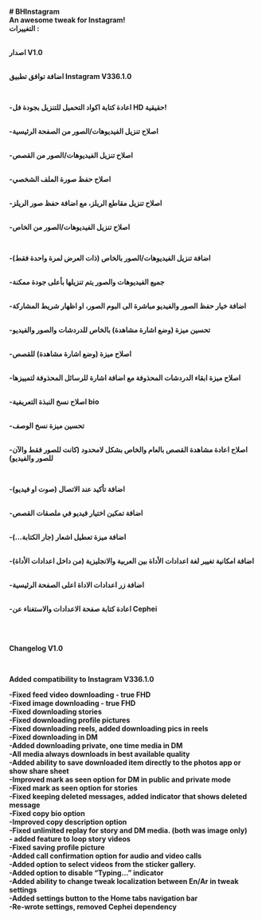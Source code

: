 <p><strong># BHInstagram</strong><br><strong>An awesome tweak for Instagram!</strong><br><strong>التغييرات :</strong></p>
<p><br><strong>اصدار V1.0</strong></p>
<p><br><strong>اضافة توافق تطبيق Instagram V336.1.0</strong></p>
<p>&nbsp;</p>
<p><strong>-اعادة كتابة اكواد التحميل للتنزيل بجودة فل HD حقيقية!</strong></p>
<p><br><strong>-اصلاح تنزيل الفيديوهات/الصور من الصفحة الرئيسية</strong></p>
<p><br><strong>-اصلاح تنزيل الفيديوهات/الصور من القصص</strong></p>
<p><br><strong>-اصلاح حفظ صورة الملف الشخصي</strong></p>
<p><br><strong>-اصلاح تنزيل مقاطع الريلز، مع اضافة حفظ صور الريلز</strong></p>
<p><br><strong>-اصلاح تنزيل الفيديوهات/الصور من الخاص</strong></p>
<p>&nbsp;</p>
<p><strong>-اضافة تنزيل الفيديوهات/الصور بالخاص (ذات العرض لمرة واحدة فقط)</strong></p>
<p><br><strong>-جميع الفيديوهات والصور يتم تنزيلها بأعلى جودة ممكنة</strong></p>
<p><br><strong>-اضافة خيار حفظ الصور والفيديو مباشرة الى البوم الصور، او اظهار شريط المشاركة</strong></p>
<p><br><strong>-تحسين ميزة (وضع اشارة مشاهدة) بالخاص للدردشات والصور والفيديو</strong></p>
<p><br><strong>-اصلاح ميزة (وضع اشارة مشاهدة) للقصص</strong></p>
<p><br><strong>-اصلاح ميزة ابقاء الدردشات المحذوفة مع اضافة اشارة للرسائل المحذوفة لتمييزها</strong></p>
<p><br><strong>-اصلاح نسخ النبذة التعريفية bio</strong></p>
<p><br><strong>-تحسين ميزة نسخ الوصف</strong></p>
<p><br><strong>-اصلاح اعادة مشاهدة القصص بالعام والخاص بشكل لامحدود (كانت للصور فقط والآن للصور والفيديو)</strong></p>
<p>&nbsp;</p>
<p><strong>-اضافة تأكيد عند الاتصال (صوت او فيديو)</strong></p>
<p><br><strong>-اضافة تمكين اختيار فيديو في ملصقات القصص</strong></p>
<p><br><strong>-اضافة ميزة تعطيل اشعار (جار الكتابة…)&nbsp;</strong></p>
<p><br><strong>-اضافة امكانية تغيير لغة اعدادات الأداة بين العربية والانجليزية (من داخل اعدادات الأداة)</strong></p>
<p><br><strong>-اضافة زر اعدادات الاداة اعلى الصفحة الرئيسية</strong></p>
<p><br><strong>-اعادة كتابة صفحة الاعدادات والاستغناء عن Cephei&nbsp;</strong></p>
<p>&nbsp;</p>
<p><br><strong>Changelog V1.0</strong></p>
<p>&nbsp;</p>
<p><strong>Added compatibility to Instagram V336.1.0</strong></p>
<p><strong>-Fixed feed video downloading - true FHD</strong><br><strong>-Fixed image downloading - true FHD</strong><br><strong>-Fixed downloading stories</strong><br><strong>-Fixed downloading profile pictures</strong><br><strong>-Fixed downloading reels, added downloading pics in reels</strong><br><strong>-Fixed downloading in DM</strong><br><strong>-Added downloading private, one time media in DM</strong><br><strong>-All media always downloads in best available quality</strong><br><strong>-Added ability to save downloaded item directly to the photos app or show share sheet</strong><br><strong>-Improved mark as seen option for DM in public and private mode</strong><br><strong>-Fixed mark as seen option for stories</strong><br><strong>-Fixed keeping deleted messages, added indicator that shows deleted message</strong><br><strong>-Fixed copy bio option</strong><br><strong>-Improved copy description option</strong><br><strong>-Fixed unlimited replay for story and DM media. (both was image only)&nbsp;</strong><br><strong>- added feature to loop story videos</strong><br><strong>-Fixed saving profile picture</strong><br><strong>-Added call confirmation option for audio and video calls</strong><br><strong>-Added option to select videos from the sticker gallery.</strong><br><strong>-Added option to disable “Typing…” indicator</strong><br><strong>-Added ability to change tweak localization between En/Ar in tweak settings</strong><br><strong>-Added settings button to the Home tabs navigation bar</strong><br><strong>-Re-wrote settings, removed Cephei dependency</strong><br>&nbsp;</p>
